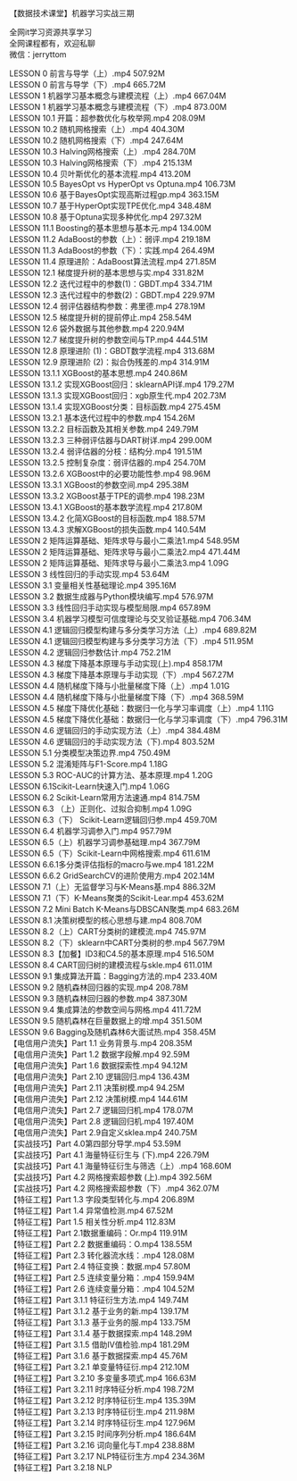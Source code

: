 【数据技术课堂】机器学习实战三期

全网it学习资源共享学习<br>全网课程都有，欢迎私聊<br>微信：jerryttom<br>

LESSON 0 前言与导学（上）.mp4 507.92M<br> LESSON 0 前言与导学（下）.mp4 665.72M<br> LESSON 1 机器学习基本概念与建模流程（上）.mp4 667.04M<br> LESSON 1 机器学习基本概念与建模流程（下）.mp4 873.00M<br> LESSON 10.1 开篇：超参数优化与枚举网.mp4 208.09M<br> LESSON 10.2 随机网格搜索（上）.mp4 404.30M<br> LESSON 10.2 随机网格搜索（下）.mp4 247.64M<br> LESSON 10.3 Halving网格搜索（上）.mp4 284.70M<br> LESSON 10.3 Halving网格搜索（下）.mp4 215.13M<br> LESSON 10.4 贝叶斯优化的基本流程.mp4 413.20M<br> LESSON 10.5 BayesOpt vs HyperOpt vs Optuna.mp4 106.73M<br> LESSON 10.6 基于BayesOpt实现高斯过程gp.mp4 363.15M<br> LESSON 10.7 基于HyperOpt实现TPE优化.mp4 348.48M<br> LESSON 10.8 基于Optuna实现多种优化.mp4 297.32M<br> LESSON 11.1 Boosting的基本思想与基本元.mp4 134.00M<br> LESSON 11.2 AdaBoost的参数（上）：弱评.mp4 219.18M<br> LESSON 11.3 AdaBoost的参数（下）：实践.mp4 264.49M<br> LESSON 11.4 原理进阶：AdaBoost算法流程.mp4 271.85M<br> LESSON 12.1 梯度提升树的基本思想与实.mp4 331.82M<br> LESSON 12.2 迭代过程中的参数(1)：GBDT.mp4 334.71M<br> LESSON 12.3 迭代过程中的参数(2)：GBDT.mp4 229.97M<br> LESSON 12.4 弱评估器结构参数：弗里德.mp4 278.19M<br> LESSON 12.5 梯度提升树的提前停止.mp4 258.54M<br> LESSON 12.6 袋外数据与其他参数.mp4 220.94M<br> LESSON 12.7 梯度提升树的参数空间与TP.mp4 444.51M<br> LESSON 12.8 原理进阶 (1)：GBDT数学流程.mp4 313.68M<br> LESSON 12.9 原理进阶 (2)：拟合伪残差的.mp4 314.91M<br> LESSON 13.1.1 XGBoost的基本思想.mp4 240.86M<br> LESSON 13.1.2 实现XGBoost回归：sklearnAPI详.mp4 179.27M<br> LESSON 13.1.3 实现XGBoost回归：xgb原生代.mp4 202.73M<br> LESSON 13.1.4 实现XGBoost分类：目标函数.mp4 275.45M<br> LESSON 13.2.1 基本迭代过程中的参数.mp4 154.26M<br> LESSON 13.2.2 目标函数及其相关参数.mp4 249.79M<br> LESSON 13.2.3 三种弱评估器与DART树详.mp4 299.00M<br> LESSON 13.2.4 弱评估器的分枝：结构分.mp4 191.51M<br> LESSON 13.2.5 控制复杂度：弱评估器的.mp4 254.70M<br> LESSON 13.2.6 XGBoost中的必要功能性参.mp4 98.96M<br> LESSON 13.3.1 XGBoost的参数空间.mp4 295.38M<br> LESSON 13.3.2 XGBoost基于TPE的调参.mp4 198.23M<br> LESSON 13.4.1 XGBoost的基本数学流程.mp4 217.80M<br> LESSON 13.4.2 化简XGBoost的目标函数.mp4 188.57M<br> LESSON 13.4.3 求解XGBoost的损失函数.mp4 140.54M<br> LESSON 2 矩阵运算基础、矩阵求导与最小二乘法1.mp4 548.95M<br> LESSON 2 矩阵运算基础、矩阵求导与最小二乘法2.mp4 471.44M<br> LESSON 2 矩阵运算基础、矩阵求导与最小二乘法3.mp4 1.09G<br> LESSON 3 线性回归的手动实现.mp4 53.64M<br> LESSON 3.1 变量相关性基础理论.mp4 395.16M<br> LESSON 3.2 数据生成器与Python模块编写.mp4 576.97M<br> LESSON 3.3 线性回归手动实现与模型局限.mp4 657.89M<br> LESSON 3.4 机器学习模型可信度理论与交叉验证基础.mp4 706.34M<br> LESSON 4.1 逻辑回归模型构建与多分类学习方法（上）.mp4 689.82M<br> LESSON 4.1 逻辑回归模型构建与多分类学习方法（下）.mp4 511.95M<br> LESSON 4.2 逻辑回归参数估计.mp4 752.21M<br> LESSON 4.3 梯度下降基本原理与手动实现(上).mp4 858.17M<br> LESSON 4.3 梯度下降基本原理与手动实现（下）.mp4 567.27M<br> LESSON 4.4 随机梯度下降与小批量梯度下降（上）.mp4 1.01G<br> LESSON 4.4 随机梯度下降与小批量梯度下降（下）.mp4 368.59M<br> LESSON 4.5 梯度下降优化基础：数据归一化与学习率调度（上）.mp4 1.11G<br> LESSON 4.5 梯度下降优化基础：数据归一化与学习率调度（下）.mp4 796.31M<br> LESSON 4.6 逻辑回归的手动实现方法（上）.mp4 384.48M<br> LESSON 4.6 逻辑回归的手动实现方法（下).mp4 803.52M<br> LESSON 5.1 分类模型决策边界.mp4 750.49M<br> LESSON 5.2 混淆矩阵与F1-Score.mp4 1.18G<br> LESSON 5.3 ROC-AUC的计算方法、基本原理.mp4 1.20G<br> LESSON 6.1Scikit-Learn快速入门.mp4 1.06G<br> LESSON 6.2 Scikit-Learn常用方法速通.mp4 814.75M<br> LESSON 6.3 （上）正则化、过拟合抑制.mp4 1.09G<br> LESSON 6.3（下） Scikit-Learn逻辑回归参.mp4 459.70M<br> LESSON 6.4 机器学习调参入门.mp4 957.79M<br> LESSON 6.5（上）机器学习调参基础理.mp4 367.79M<br> LESSON 6.5（下）Scikit-Learn中网格搜索.mp4 611.61M<br> LESSON 6.6.1多分类评估指标的macro与we.mp4 181.22M<br> LESSON 6.6.2 GridSearchCV的进阶使用方.mp4 202.14M<br> LESSON 7.1（上）无监督学习与K-Means基.mp4 886.32M<br> LESSON 7.1（下）K-Means聚类的Scikit-Lear.mp4 453.62M<br> LESSON 7.2 Mini Batch K-Means与DBSCAN聚类.mp4 683.26M<br> LESSON 8.1 决策树模型的核心思想与建.mp4 808.70M<br> LESSON 8.2（上）CART分类树的建模流.mp4 745.97M<br> LESSON 8.2（下）sklearn中CART分类树的参.mp4 567.79M<br> LESSON 8.3【加餐】ID3和C4.5的基本原理.mp4 516.50M<br> LESSON 8.4 CART回归树的建模流程与skle.mp4 611.01M<br> LESSON 9.1 集成算法开篇：Bagging方法的.mp4 233.40M<br> LESSON 9.2 随机森林回归器的实现.mp4 208.78M<br> LESSON 9.3 随机森林回归器的参数.mp4 387.30M<br> LESSON 9.4 集成算法的参数空间与网格.mp4 411.72M<br> LESSON 9.5 随机森林在巨量数据上的增.mp4 351.50M<br> LESSON 9.6 Bagging及随机森林6大面试热.mp4 358.45M<br> 【电信用户流失】Part 1.1 业务背景与.mp4 208.35M<br> 【电信用户流失】Part 1.2 数据字段解.mp4 92.59M<br> 【电信用户流失】Part 1.6 数据探索性.mp4 94.12M<br> 【电信用户流失】Part 2.10 逻辑回归.mp4 136.43M<br> 【电信用户流失】Part 2.11 决策树模.mp4 94.25M<br> 【电信用户流失】Part 2.12 决策树模.mp4 144.61M<br> 【电信用户流失】Part 2.7 逻辑回归机.mp4 178.07M<br> 【电信用户流失】Part 2.8 逻辑回归机.mp4 197.40M<br> 【电信用户流失】Part 2.9自定义sklea.mp4 240.75M<br> 【实战技巧】Part 4.0第四部分导学.mp4 53.59M<br> 【实战技巧】Part 4.1 海量特征衍生与 (下).mp4 226.79M<br> 【实战技巧】Part 4.1 海量特征衍生与筛选（上）.mp4 168.60M<br> 【实战技巧】Part 4.2 网格搜索超参数 (上).mp4 392.56M<br> 【实战技巧】Part 4.2 网格搜索超参数（下）.mp4 362.07M<br> 【特征工程】Part 1.3 字段类型转化与.mp4 206.89M<br> 【特征工程】Part 1.4 异常值检测.mp4 67.52M<br> 【特征工程】Part 1.5 相关性分析.mp4 112.83M<br> 【特征工程】Part 2.1数据重编码：Or.mp4 119.91M<br> 【特征工程】Part 2.2 数据重编码：O.mp4 138.55M<br> 【特征工程】Part 2.3 转化器流水线：.mp4 128.08M<br> 【特征工程】Part 2.4 特征变换：数据.mp4 57.80M<br> 【特征工程】Part 2.5 连续变量分箱：.mp4 159.94M<br> 【特征工程】Part 2.6 连续变量分箱：.mp4 104.52M<br> 【特征工程】Part 3.1.1 特征衍生方法.mp4 149.74M<br> 【特征工程】Part 3.1.2 基于业务的新.mp4 139.17M<br> 【特征工程】Part 3.1.3 基于业务的服.mp4 133.75M<br> 【特征工程】Part 3.1.4 基于数据探索.mp4 148.29M<br> 【特征工程】Part 3.1.5 借助IV值检验.mp4 181.29M<br> 【特征工程】Part 3.1.6 基于数据探索.mp4 45.76M<br> 【特征工程】Part 3.2.1 单变量特征衍.mp4 212.10M<br> 【特征工程】Part 3.2.10 多变量多项式.mp4 166.63M<br> 【特征工程】Part 3.2.11 时序特征分析.mp4 198.72M<br> 【特征工程】Part 3.2.12 时序特征衍生.mp4 135.39M<br> 【特征工程】Part 3.2.13 时序特征衍生.mp4 211.98M<br> 【特征工程】Part 3.2.14 时序特征衍生.mp4 127.96M<br> 【特征工程】Part 3.2.15 时间序列分析.mp4 186.64M<br> 【特征工程】Part 3.2.16 词向量化与T.mp4 238.88M<br> 【特征工程】Part 3.2.17 NLP特征衍生方.mp4 234.36M<br> 【特征工程】Part 3.2.18 NLP